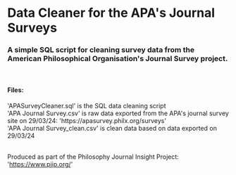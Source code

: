 # Data Cleaner for the APA's Journal Surveys
<h3>A simple SQL script for cleaning survey data from the American Philosophical Organisation's Journal Survey project.</h3><br>

<h4>Files:</h4>
'APASurveyCleaner.sql' is the SQL data cleaning script<br>
'APA Journal Survey.csv' is raw data exported from the APA's journal survey site on 29/03/24: 'https://apasurvey.philx.org/surveys'<br>
'APA Journal Survey_clean.csv' is clean data based on data exported on 29/03/24<br><br>

Produced as part of the Philosophy Journal Insight Project: 'https://www.pjip.org/'
